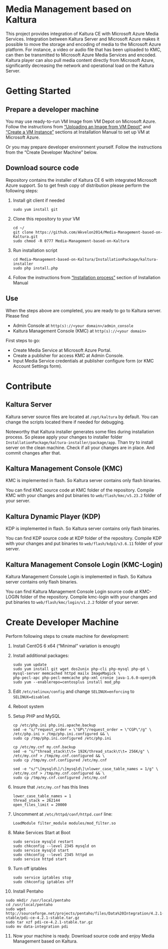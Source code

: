 Media Management based on Kaltura
=================================
This project provides integration of Kaltura CE with Microsoft Azure Media Services. Integration between Kaltura Server and Microsoft Azure makes it possible to move the storage and encoding of media to the Microsoft Azure platform. For instance, a video or audio file that has been uploaded to KMC, can then be transmitted to Microsoft Azure Media Services and encoded. Kaltura player can also pull media content directly from Microsoft Azure, significantly decreasing the network and operational load on the Kaltura Server.

# Getting Started
## Prepare a developer machine 
You may use ready-to-run VM Image from VM Depot on Microsoft Azure. Follow the instructions from [“Uploading an Image from VM Depot”](https://github.com/Akvelon2014/Media-Management-based-on-Kaltura/wiki/Deploying-Kaltura-On-Microsoft-Azure#uploading-an-image-from-vm-depot) and [“Create a VM Instance”](https://github.com/Akvelon2014/Media-Management-based-on-Kaltura/wiki/Deploying-Kaltura-On-Microsoft-Azure#create-a-vm-instance) sections at Installation Manual to set up VM at Microsoft Azure.

Or you may prepare developer environment yourself. Follow the instructions from the “Create Developer Machine” below.

## Download source code
Repository contains the installer of Kaltura CE 6 with integrated Microsoft Azure support. So to get fresh copy of distribution please perform the following steps:

1. Install git client if needed

   ```
   sudo yum install git
   ```
2. Clone this repository to your VM

   ```
   cd ~/
   git clone https://github.com/Akvelon2014/Media-Management-based-on-Kaltura.git
   sudo chmod -R 0777 Media-Management-based-on-Kaltura
   ```
3. Run installation script

   ```
   cd Media-Management-based-on-Kaltura/InstallationPackage/kaltura-installer
   sudo php install.php
   ```
3. Follow the instructions from [“Installation process”](https://github.com/Akvelon2014/Media-Management-based-on-Kaltura/wiki/Deploying-Kaltura-On-Microsoft-Azure#installation-process) section of Installation Manual 

## Use
When the steps above are completed, you are ready to go to Kaltura server. Please find 
* Admin Console at `http(s)://<your domain>/admin_console`
* Kaltura Management Console (KMC) at `http(s)://<your domain>`

First steps to go:
* Create Media Service at Microsoft Azure Portal.
* Create a publisher for access KMC at Admin Console.
* Input Media Service credentials at publisher configure form (or KMC Account Settings form).

# Contribute 
## Kaltura Server
Kaltura server source files are located at `/opt/kaltura` by default. You can change the scripts located there if needed for debugging. 

Noteworthy that Kaltura installer generates some files during installation process. So please apply your changes to installer folder `InstallationPackage/kaltura-installer/package/app`. Than try to install server on the clean machine. Check if all your changes are in place. And commit changes after that.

## Kaltura Management Console (KMC)
KMC is implemented in flash. So Kaltura server contains only flash binaries.

You can find KMC source code at KMC folder of the repository. Compile KMC with your changes and put binaries to `web/flash/kmc/v5.23.2` folder of your server.

## Kaltura Dynamic Player (KDP)
KDP is implemented in flash. So Kaltura server contains only flash binaries.

You can find KDP source code at KDP folder of the repository. Compile KDP with your changes and put binaries to `web/flash/kdp3/v3.6.11` folder of your server.

## Kaltura Management Console Login (KMC-Login)
Kaltura Management Console Login is implemented in flash. So Kaltura server contains only flash binaries.

You can find Kaltura Management Console Login source code at KMC-LOGIN folder of the repository. Compile kmc-login with your changes and put binaries to `web/flash/kmc/login/v1.2.2` folder of your server.

# Create Developer Machine
Perform following steps to create machine for development:

1. Install CentOS 6 x64 (“Minimal” variation is enough)
2. Install additional packages: 

   ```
   sudo yum update
   sudo yum install git wget dos2unix php-cli php-mysql php-gd \
   mysql-server memcached httpd mailx ImageMagick \
   php-pecl-apc php-pecl-memcache php-xml cronie java-1.6.0-openjdk 
   sudo yum --enablerepo=centosplus install mod_php
   ```
3. Edit `/etc/selinux/config` and change `SELINUX=enforcing` to `SELINUX=disabled`.
4. Reboot system
5. Setup PHP and MySQL

   ```
   cp /etc/php.ini php.ini.apache.backup
   sed -e "s/^request_order = \"GP\"/request_order = \"CGP\"/g" \
   /etc/php.ini > /tmp/php.ini.configured && \
   sudo cp /tmp/php.ini.configured /etc/php.ini
   ```
   ```
   cp /etc/my.cnf my.cnf.backup
   sed -e "s/^thread_stack\t\t= 192K/thread_stack\t\t= 256K/g" \
   /etc/my.cnf > /tmp/my.cnf.configured && \
   sudo cp /tmp/my.cnf.configured /etc/my.cnf
   ```
   ```
   sed -e "s/^\[mysqld\]/\[mysqld\]\nlower_case_table_names = 1/g" \
   /etc/my.cnf > /tmp/my.cnf.configured && \
   sudo cp /tmp/my.cnf.configured /etc/my.cnf
   ```
6. Insure that `/etc/my.cnf` has this lines

   ```
   lower_case_table_names = 1
   thread_stack = 262144
   open_files_limit = 20000
   ```
7. Uncomment at `/etc/httpd/conf/httpd.conf` line:

   `LoadModule filter_module modules/mod_filter.so`
8. Make Services Start at Boot

   ```
   sudo service mysqld restart
   sudo chkconfig --level 2345 mysqld on
   sudo service mysqld start
   sudo chkconfig --level 2345 httpd on
   sudo service httpd start
   ```
9. Turn off iptables

   ```
   sudo service iptables stop
   sudo chkconfig iptables off
   ```
10. Install Pentaho

   ```
   sudo mkdir /usr/local/pentaho
   cd /usr/local/pentaho
   sudo wget http://sourceforge.net/projects/pentaho/files/Data%20Integration/4.2.1-stable/pdi-ce-4.2.1-stable.tar.gz
   sudo tar xzf pdi-ce-4.2.1-stable.tar.gz
   sudo mv data-integration pdi
   ```
11. Now your machine is ready. Download source code and enjoy Media Management based on Kaltura.
